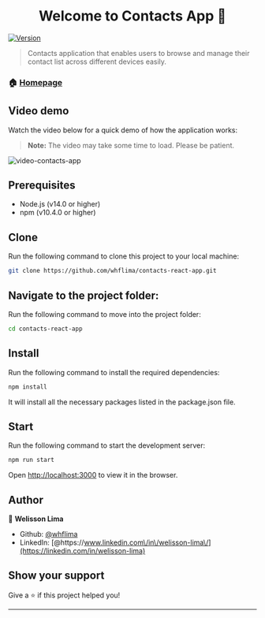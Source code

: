 <h1 align="center">Welcome to Contacts App 👋</h1>
<p>
  <a href="https://www.npmjs.com/package/contacts-app" target="_blank">
    <img alt="Version" src="https://img.shields.io/npm/v/contacts-app.svg">
  </a>
</p>

> Contacts application that enables users to browse and manage their contact list across different devices easily.

### 🏠 [Homepage](https://whflima.github.io/contacts-react-app/)

## Video demo

Watch the video below for a quick demo of how the application works:

> **Note:** The video may take some time to load. Please be patient.

![video-contacts-app](https://github.com/user-attachments/assets/f6da516a-5f50-4e6c-b815-aa0d6ee982fa)

## Prerequisites
- Node.js (v14.0 or higher)
- npm (v10.4.0 or higher)

## Clone

Run the following command to clone this project to your local machine:

```sh
git clone https://github.com/whflima/contacts-react-app.git
```

## Navigate to the project folder:

Run the following command to move into the project folder:

```sh
cd contacts-react-app
```

## Install

Run the following command to install the required dependencies:

```sh
npm install
```

It will install all the necessary packages listed in the package.json file.

## Start

Run the following command to start the development server:

```sh
npm run start
```

Open [http://localhost:3000](http://localhost:3000) to view it in the browser.

## Author

👤 **Welisson Lima**

* Github: [@whflima](https://github.com/whflima)
* LinkedIn: [@https:\/\/www.linkedin.com\/in\/welisson-lima\/](https://linkedin.com/in/welisson-lima)

## Show your support

Give a ⭐️ if this project helped you!

***
